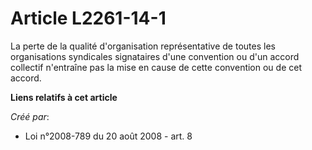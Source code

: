 # Article L2261-14-1

La perte de la qualité d'organisation représentative de toutes les organisations syndicales signataires d'une convention ou
d'un accord collectif n'entraîne pas la mise en cause de cette convention ou de cet accord.

**Liens relatifs à cet article**

_Créé par_:

  - Loi n°2008-789 du 20 août 2008 - art. 8
